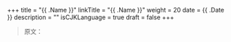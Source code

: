 +++
title = "{{ .Name }}"
linkTitle = "{{ .Name }}"
weight = 20
date = {{ .Date }}
description = ""
isCJKLanguage = true
draft = false
+++

> 原文：